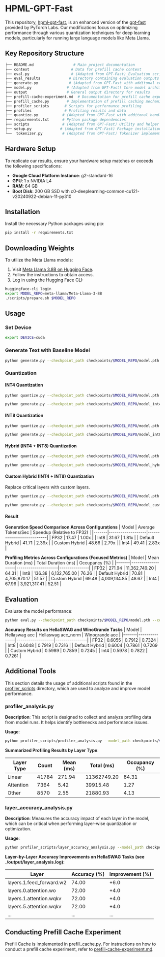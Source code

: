 
# HPML-GPT-Fast

This repository, [hpml-gpt-fast](https://github.com/apzlx/hpml-gpt-fast), is an enhanced version of the [gpt-fast](https://github.com/pytorch-labs/gpt-fast) provided by PyTorch Labs. Our modifications focus on optimizing performance through various quantization techniques for deep learning models, particularly for running large language models like Meta Llama.


## Key Repository Structure

```bash
├── README.md                  # Main project documentation
├── context                   # Data for prefill cache context
├── eval.py                   # (Adapted from GPT-Fast) Evaluation script for model performance
├── eval_results             # Directory containing evaluation outputs
├── generate.py              # (Adapted from GPT-Fast with additonal code for hybrid quantization and prefill cache) Text generation script
├── model.py                # (Adapted from GPT-Fast) Core model architecture implementation
├── output                  # General output directory for results
├── prefill-cache-experiment.md  # Documentation for prefill cache experiments
├── prefill_cache.py        # Implementation of prefill caching mechanism
├── profiler_scripts       # Scripts for performance profiling
├── profiles               # Profiling results and data
├── quantize.py           # (Adapted from GPT-Fast with additonal handler for hybrid quantization) Model quantization implementation
├── requirements.txt      # Python package dependencies
├── scripts               # (Adapted from GPT-Fast) Utility and helper scripts
├── setup.py             # (Adapted from GPT-Fast) Package installation configuration
└──  tokenizer.py         # (Adapted from GPT-Fast) Tokenizer implementation
```

## Hardware Setup

To replicate our results, ensure your hardware setup matches or exceeds the following specifications:

- **Google Cloud Platform Instance**: g2-standard-16
- **GPU**: 1 x NVIDIA L4
- **RAM**: 64 GB
- **Boot Disk**: 200 GB SSD with c0-deeplearning-common-cu121-v20240922-debian-11-py310

## Installation

Install the necessary Python packages using pip:

```bash
pip install -r requirements.txt
```

## Downloading Weights

To utilize the Meta Llama models:

1. Visit [Meta Llama 3.8B on Hugging Face](https://huggingface.co/meta-llama/Meta-Llama-3-8B).
2. Follow the instructions to obtain access.
3. Log in using the Hugging Face CLI:

```bash
huggingface-cli login
export MODEL_REPO=meta-llama/Meta-Llama-3-8B
./scripts/prepare.sh $MODEL_REPO
```

## Usage

### Set Device

```bash
export DEVICE=cuda
```

### Generate Text with Baseline Model

```bash
python generate.py --checkpoint_path checkpoints/$MODEL_REPO/model.pth --compile --prompt "Hello, my name is"
```

### Quantization

#### INT4 Quantization

```bash
python quantize.py --checkpoint_path checkpoints/$MODEL_REPO/model.pth --mode int4 --groupsize 32

python generate.py --checkpoint_path checkpoints/$MODEL_REPO/model_int4.g32.pth --compile --prompt "Hello, my name is"
```

#### INT8 Quantization

```bash
python quantize.py --checkpoint_path checkpoints/$MODEL_REPO/model.pth --mode int8

python generate.py --checkpoint_path checkpoints/$MODEL_REPO/model_int8.pth --compile --prompt "Hello, my name is"
```

#### Hybrid (INT4 + INT8) Quantization

```bash
python quantize.py --checkpoint_path checkpoints/$MODEL_REPO/model.pth --mode hybrid --groupsize 32

python generate.py --checkpoint_path checkpoints/$MODEL_REPO/model_hybrid_int8_int4.g32.pth --compile --prompt "Hello, my name is"
```

#### Custom Hybrid (INT4 + INT8) Quantization

Replace critical layers with custom layers.

```bash
python quantize.py --checkpoint_path checkpoints/$MODEL_REPO/model.pth --mode hybrid --groupsize 32 --critical_layers "layers.0.attention.wo" "layers.1.attention.wqkv" "layers.1.feed_forward.w2" "layers.5.attention.wqkv" "layers.5.feed_forward.w2" "layers.10.feed_forward.w2"

python generate.py --checkpoint_path checkpoints/$MODEL_REPO/model_custom_hybrid_int8_int4.g32.pth --compile --prompt "Hello, my name is"
```

#### Result
**Generation Speed Comparison Across Configurations**
| Model | Average Tokens/Sec | Speedup (Relative to FP32) |
|-------|-------------------|---------------------------|
| FP32 | 17.47 | 1.00x |
| Int8 | 31.67 | 1.81x |
| Default Hybrid | 41.71 | 2.39x |
| Custom Hybrid | 48.66 | 2.79x |
| Int4 | 49.41 | 2.83x |


**Profiling Metrics Across Configurations (Focused Metrics)**
| Model | Mean Duration (ms) | Total Duration (ms) | Occupancy (%) |
|-------|-------------------|---------------------|---------------|
| FP32 | 271.94 | 11,362,749.20 | 64.31 |
| Int8 | 136.38 | 6,132,765.00 | 76.26 |
| Default Hybrid | 70.81 | 4,705,870.17 | 51.57 |
| Custom Hybrid | 69.48 | 4,009,134.85 | 48.67 |
| Int4 | 67.96 | 3,921,317.41 | 52.51 |

## Evaluation

Evaluate the model performance:

```bash
python eval.py --checkpoint_path checkpoints/$MODEL_REPO/model.pth --compile --tasks hellaswag winogrande
```

**Accuracy Results on HellaSWAG and WinoGrande Tasks**
| Model | Hellaswag acc | Hellaswag acc_norm | Winogrande acc |
|-------|---------------|-------------------|----------------|
| FP32 | 0.6055 | 0.7912 | 0.7324 |
| Int8 | 0.6048 | 0.7919 | 0.7316 |
| Default Hybrid | 0.6004 | 0.7861 | 0.7269 |
| Custom Hybrid | 0.5989 | 0.7859 | 0.7245 |
| Int4 | 0.5978 | 0.7822 | 0.7261 |

## Additional Tools

This section details the usage of additional scripts found in the [profiler_scripts](https://github.com/apzlx/hpml-gpt-fast/tree/main/profiler_scripts) directory, which are used to analyze and improve model performance.

### profiler_analysis.py

**Description**: This script is designed to collect and analyze profiling data from model runs. It helps identify bottlenecks and performance issues.

**Usage**:

```bash
python profiler_scripts/profiler_analysis.py --model_path checkpoints/$MODEL_REPO/model.pth --output_file analysis_report.txt
```
**Summarized Profiling Results by Layer Type**:

| Layer Type | Count | Mean (ms) | Total (ms) | Occupancy (%) |
|------------|--------|-----------|------------|---------------|
| Linear | 41784 | 271.94 | 11362749.20 | 64.31 |
| Attention | 7364 | 5.42 | 39915.48 | 1.27 |
| Other | 8570 | 2.55 | 21880.93 | 4.13 |

### layer_accuracy_analysis.py

**Description**: Measures the accuracy impact of each layer in the model, which can be critical when performing layer-wise quantization or optimization.

**Usage**:

```bash
python profiler_scripts/layer_accuracy_analysis.py --model_path checkpoints/$MODEL_REPO/model.pth --report_file accuracy_report.txt
```

**Layer-by-Layer Accuracy Improvements on HellaSWAG Tasks (see ./output/layer_analysis.log)**:

| Layer | Accuracy (%) | Improvement (%) |
|-------|-------------|-----------------|
| layers.1.feed_forward.w2 | 74.00 | +6.0 |
| layers.0.attention.wo | 72.00 | +4.0 |
| layers.1.attention.wqkv | 72.00 | +4.0 |
| layers.5.attention.wqkv | 72.00 | +4.0 |
| ... | ... | ... |

## Conducting Prefill Cache Experiment
Prefill Cache is implemented in prefill_cache.py.
For instructions on how to conduct a prefill cache experiment, refer to [prefill-cache-experiment.md](https://github.com/apzlx/hpml-gpt-fast/blob/main/prefill-cache-experiment.md).
